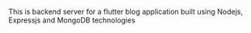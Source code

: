 This is backend server for a flutter blog application built using Nodejs, Expressjs and MongoDB technologies